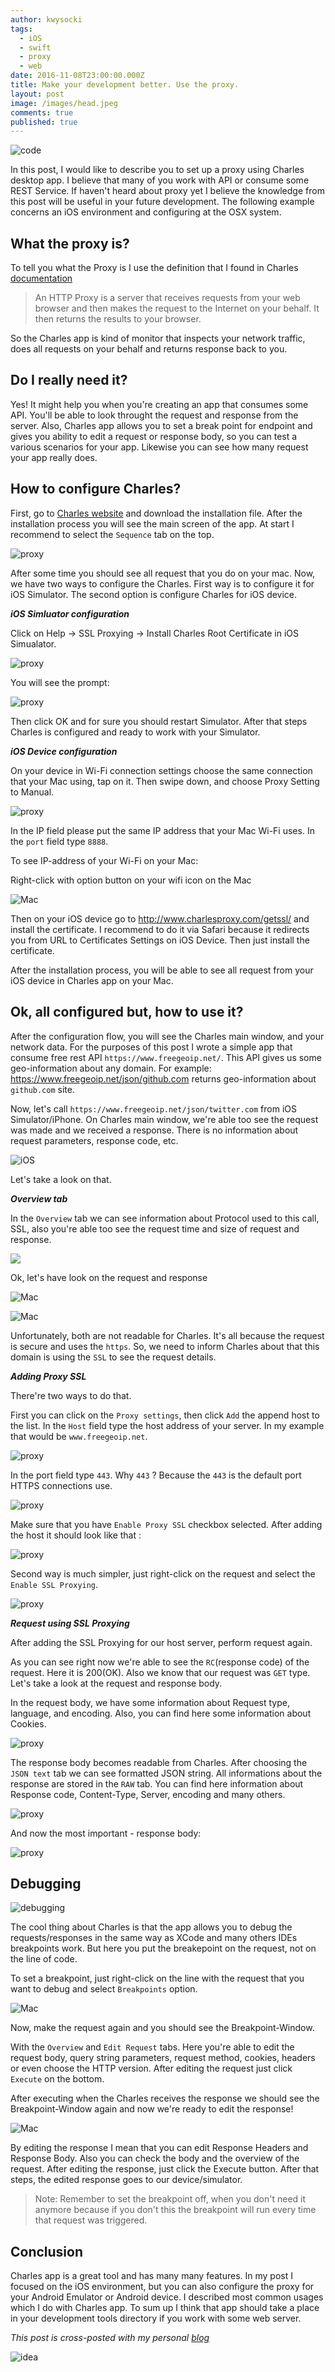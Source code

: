 ```yaml
---
author: kwysocki
tags:
  - iOS
  - swift
  - proxy
  - web
date: 2016-11-08T23:00:00.000Z
title: Make your development better. Use the proxy.
layout: post
image: /images/head.jpeg
comments: true
published: true
---
```

![code](https://github.com/kamwysoc/kamwysoc.github.io/blob/master/assets/posts/charles/head.jpeg?raw=true)

In this post, I would like to describe you to set up a proxy using Charles desktop app. I believe that many of you work with API or consume some REST Service. If haven't heard about proxy yet I believe the knowledge from this post will be useful in your future development.
The following example concerns an iOS environment and configuring at the OSX system.

## What the proxy is?

To tell you what the Proxy is I use the definition that I found in Charles [documentation](https://www.charlesproxy.com/documentation/additional/http-proxy/)

> An HTTP Proxy is a server that receives requests from your web browser and then makes the request to the Internet on your behalf. It then returns the results to your browser.

So the Charles app is kind of monitor that inspects your network traffic, does all requests on your behalf and returns response back to you.

## Do I really need it?

Yes! It might help you when you're creating an app that consumes some API. You'll be able to look throught the request and response from the server. Also, Charles app allows you to set a break point for endpoint and gives you ability to edit a request or response body, so you can test a various scenarios for your app. Likewise you can see how many request your app really does.

## How to configure Charles?

First, go to [Charles website](https://www.charlesproxy.com/download/) and download the installation file. After the installation process you will see the main screen of the app. At start I recommend to select the `Sequence` tab on the top.

![proxy](https://github.com/kamwysoc/kamwysoc.github.io/blob/master/assets/posts/charles/main_screen.png?raw=true)

After some time you should see all request that you do on your mac.
Now, we have two ways to configure the Charles. First way is to configure it for iOS Simulator. The second option is configure Charles for iOS device.

***iOS Simluator configuration***

Click on Help -> SSL Proxying -> Install Charles Root Certificate in iOS Simualator.

![proxy](https://github.com/kamwysoc/kamwysoc.github.io/blob/master/assets/posts/charles/install_on_ios.png?raw=true)

You will see the prompt:

![proxy](https://github.com/kamwysoc/kamwysoc.github.io/blob/master/assets/posts/charles/prompt.png?raw=true)

Then click OK and for sure you should restart Simulator. After that steps Charles is configured and ready to work with your Simulator.

***iOS Device configuration***

On your device in Wi-Fi connection settings choose the same connection that your Mac using, tap on it. Then swipe down, and choose Proxy Setting to Manual.

![proxy](https://github.com/kamwysoc/kamwysoc.github.io/blob/master/assets/posts/charles/proxy_iphone.png?raw=true)

In the IP field please put the same IP address that your Mac Wi-Fi uses. In the `port` field type `8888`.

To see IP-address of your Wi-Fi on your Mac:

Right-click with option button on your wifi icon on the Mac

![Mac](https://github.com/kamwysoc/kamwysoc.github.io/blob/master/assets/posts/charles/wifi_mac.png?raw=true)

Then on your iOS device go to <http://www.charlesproxy.com/getssl/> and install the certificate. I recommend to do it via Safari because it redirects you from URL to Certificates Settings on iOS Device. Then just install the certificate.

After the installation process, you will be able to see all request from your iOS device in Charles app on your Mac.

## Ok, all configured but, how to use it?

After the configuration flow, you will see the Charles main window, and your network data. For the purposes of this post I wrote a simple app that consume free rest API `https://www.freegeoip.net/`. This API gives us some geo-information about any domain. For example:
https://www.freegeoip.net/json/github.com returns geo-information about `github.com` site.

Now, let's call `https://www.freegeoip.net/json/twitter.com` from iOS Simulator/iPhone. On Charles main window, we're able too see the request was made and we received a response. There is no information about request parameters, response code, etc.

![iOS](https://github.com/kamwysoc/kamwysoc.github.io/blob/master/assets/posts/charles/call.png?raw=true)

Let's take a look on that.

***Overview tab***

In the `Overview` tab we can see information about Protocol used to this call, SSL, also you're able too see the request time and size of request and response.

![](https://github.com/kamwysoc/kamwysoc.github.io/blob/master/assets/posts/charles/overview.png?raw=true)

Ok, let's have look on the request and response

![Mac](https://github.com/kamwysoc/kamwysoc.github.io/blob/master/assets/posts/charles/request_non_readable.png?raw=true)

![Mac](https://github.com/kamwysoc/kamwysoc.github.io/blob/master/assets/posts/charles/response_non_readable.png?raw=true)

Unfortunately, both are not readable for Charles. It's all because the request is secure and uses the `https`. So, we need to inform Charles about that this domain is using the `SSL` to see the request details.

***Adding Proxy SSL***

There're two ways to do that.

First you can click on the `Proxy settings`, then click `Add` the append host to the list. In the `Host` field type the host address of your server. In my example that would be `www.freegeoip.net`.

![proxy](https://github.com/kamwysoc/kamwysoc.github.io/blob/master/assets/posts/charles/add_proxy_settings.png?raw=true)

In the port field type `443`. Why `443` ? Because the `443` is the default port HTTPS connections use.

![proxy](https://github.com/kamwysoc/kamwysoc.github.io/blob/master/assets/posts/charles/host_and_port.png?raw=true)

Make sure that you have `Enable Proxy SSL` checkbox selected.
After adding the host it should look like that :

![proxy](https://github.com/kamwysoc/kamwysoc.github.io/blob/master/assets/posts/charles/after_adding.png?raw=true)

Second way is much simpler, just right-click on the request and select the `Enable SSL Proxying`.

![proxy](https://github.com/kamwysoc/kamwysoc.github.io/blob/master/assets/posts/charles/enable_proxy_settings.png?raw=true)

***Request using SSL Proxying***

After adding the SSL Proxying for our host server, perform request again.

As you can see right now we're able to see the `RC`(response code) of the request. Here it is 200(OK). Also we know that our request was `GET` type. Let's take a look at the request and response body.

In the request body, we have some information about Request type, language, and encoding. Also, you can find here some information about Cookies.

![proxy](https://github.com/kamwysoc/kamwysoc.github.io/blob/master/assets/posts/charles/ssl_request_screen.png?raw=true)

The response body becomes readable from Charles. After choosing the `JSON text` tab we can see formatted JSON string. All informations about the response are stored in the `RAW` tab. You can find here information about Response code, Content-Type, Server, encoding and many others.

![proxy](https://github.com/kamwysoc/kamwysoc.github.io/blob/master/assets/posts/charles/charles_tab.png?raw=true)

And now the most important - response body:

![proxy](https://github.com/kamwysoc/kamwysoc.github.io/blob/master/assets/posts/charles/response_body_ssl.png?raw=true)

## Debugging

![debugging](https://github.com/kamwysoc/kamwysoc.github.io/blob/master/assets/posts/charles/havefun_mem.jpg?raw=true)

The cool thing about Charles is that the app allows you to debug the requests/responses in the same way as XCode and many others IDEs breakpoints work. But here you put the breakepoint on the request, not on the line of code.

To set a breakpoint, just right-click on the line with the request that you want to debug and select `Breakpoints` option.

![Mac](https://github.com/kamwysoc/kamwysoc.github.io/blob/master/assets/posts/charles/breakpoint.png?raw=true)

Now, make the request again and you should see the Breakpoint-Window.

With the `Overview` and `Edit Request` tabs. Here you're able to edit the request body, query string parameters, request method, cookies, headers or even choose the HTTP version. After editing the request just click `Execute` on the bottom.

After executing when the Charles receives the response we should see the Breakpoint-Window again and now we're ready to edit the response!

![Mac](https://github.com/kamwysoc/kamwysoc.github.io/blob/master/assets/posts/charles/edit_response.png?raw=true)

By editing the response I mean that you can edit Response Headers and Response Body. Also you can check the body and the overview of the request. After editing the response, just click the Execute button.
After that steps, the edited response goes to our device/simulator.

> Note: Remember to set the breakpoint off, when you don't need it anymore because if you don't this the breakpoint will run every time that request was triggered.

## Conclusion

Charles app is a great tool and has many many features. In my post I focused on the iOS environment, but you can also configure the proxy for your Android Emulator or Android device.
I described most common usages which I do with Charles app. To sum up I think that app should take a place in your development tools directory if you work with some web server.

*This post is cross-posted with my personal [blog](https://wysockikamil.com/improve-your-development-using-charles/)*

<img src="/images/1_idea.png" alt="idea" id="hide-on-mobile" />